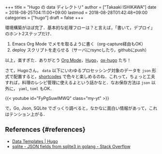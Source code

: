 +++
title = "Hugo の data ディレクトリ"
author = ["Takaaki ISHIKAWA"]
date = 2018-08-25T04:11:00+09:00
lastmod = 2018-08-28T01:42:48+09:00
categories = ["hugo"]
draft = false
+++

環境構築がほぼ完了．基本的な処理フローは？と言えば，「書いて，デプロイ」のホント2ステップだけ．

1.  Emacs Org Mode でメモを取るように書く（org-capture経由もOK）
2.  deploy スクリプトを走らせる（サーバにrsyncしたり，githubにpush）

以上，楽すぎた．ありがとう [Org Mode](https://orgmode.org)，[Hugo](https://gohugo.io/)，[ox-hugo](https://ox-hugo.scripter.co/) たち！

さて，Hugoさん， `data` 以下にいわゆるプロセッシング対象のデータを `json` 形式で配置すると，[shortcodes](https://gohugo.io/content-management/shortcodes/) で色々と楽しめるのね．これって，ちょっと工夫すれば，料理のレシピ管理に使えるよという話かなと．なお保存方法は `json` 以外に， `yaml`, `toml` もOK．

{{< youtube id="FyPgSuwIMWQ" class="my-yt" >}}

で，Go, Json, SQLite でざっくり調べると，なかなに面白い情報があって，これはテンション上がる．


## References {#references}

-   [Data Templates | Hugo](https://gohugo.io/templates/data-templates/)
-   [sqlite - JSON fields from sqlite3 in golang - Stack Overflow](https://stackoverflow.com/questions/48534992/json-fields-from-sqlite3-in-golang)
